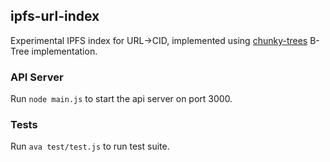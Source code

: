 ## ipfs-url-index

Experimental IPFS index for URL->CID, implemented using [chunky-trees](https://github.com/mikeal/chunky-trees) B-Tree implementation.


### API Server

Run `node main.js` to start the api server on port 3000.


### Tests

Run `ava test/test.js` to run test suite.

